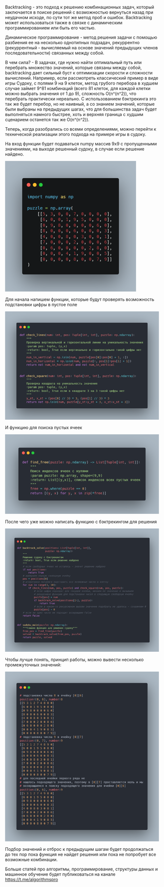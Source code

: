 Backtracking - это подход к решению комбинационных задач, который заключается в поиске решений с возможностью вернуться назад при неудачном исходе, по сути тот же метод проб и ошибок. Backtracking может использоваться также в связке с динамическим программированием или быть его частью.

Динамическое программирование - метод решения задачи с помощью разбиения ее на несколько однотипных подзадач,
рекуррентно (рекуррентный - вычисляемый на основе значений предыдущих членов последовательности) связанных между собой.

В чем сила? - В задачах, где нужно найти оптимальный путь или перебрать множество значений, которые связаны между собой,
backtracking дает сильный буст к оптимизации скорости и сложности вычислений. Например, если рассмотреть классический
пример в виде игры Судоку, с полями 9 на 9 клеток, метод грубого перебора в худшем случае займет 9^81 комбинаций (всего
81 клеток, для каждой клетки можно выбрать значения от 1 до 9), сложность O(n^(n^2)), что перебрать практически
нереально. С использованием бэктрекинга это так же будет перебор, но не наивный, а со знанием значений, которые были
выбраны на предыдущих шагах, что для большинства задач будет выполняться намного быстрее, хоть и верхняя граница с
худшим сценарием останется так же O(n^(n^2)).

Теперь, когда разобрались со всеми определениями, можно перейти к технической реализации этого подхода на примере игры в
судоку.

На вход функции будет подаваться numpy массив 9x9 с пропущенными значениями, на выходе решенный судоку, в случае если
решение найдено.

![puzzle.png](./images/puzzle.png)

Для начала напишем функции, которые будут проверять возможность подстановки цифры в пустое поле

![puzzle.png](./images/puzzle2.png)

И функцию для поиска пустых ячеек

![puzzle.png](./images/puzzle3.png)

После чего уже можно написать функцию с бэктрекингом для решения

![puzzle.png](./images/puzzle4.png)

Чтобы лучше понять, принцип работы, можно вывести несколько промежуточных значений:

![puzzle.png](./images/puzzle5.png)

Подбор значений и отброс к предыдущим шагам будет продолжаться до тех пор пока функция не найдет решения или пока не
попробует все возможные комбинации.

Больше статей про алгоритмы, программирование, структуры данных и машинное обучение будет публиковаться на канале https://t.me/algorithmspro
